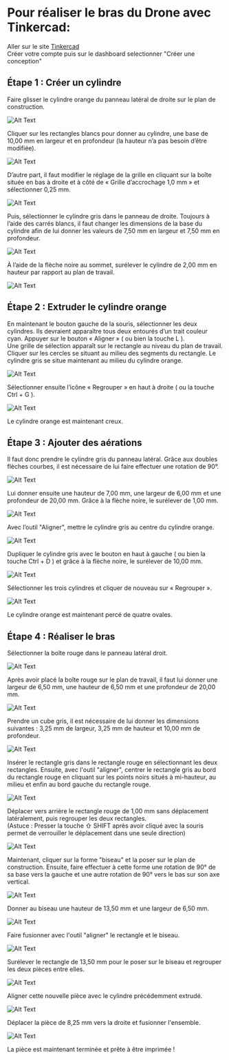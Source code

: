 # **Pour réaliser le bras du Drone avec Tinkercad:**

Aller sur le site [Tinkercad](https://www.tinkercad.com/)  
Créer votre compte puis sur le dashboard selectionner "Créer une conception"

## **Étape 1 : Créer un cylindre**

Faire glisser le cylindre orange du panneau latéral de droite sur le plan de construction.

![Alt Text](Gifs/01.gif)

Cliquer sur les rectangles blancs pour donner au cylindre, une base de 10,00 mm en largeur et en profondeur (la hauteur n’a pas besoin d’être modifiée).

![Alt Text](Gifs/02.gif)

D’autre part, il faut modifier le réglage de la grille en cliquant sur la boîte située en bas à droite et à côté de
« Grille d’accrochage 1,0 mm » et sélectionner 0,25 mm.

![Alt Text](Gifs/03-3.gif)

Puis, sélectionner le cylindre gris dans le panneau de droite.  Toujours à l’aide des carrés blancs, il faut changer les dimensions de la base du cylindre afin de lui donner les valeurs de 7,50 mm en largeur et 7,50 mm en profondeur.  

![Alt Text](Gifs/04.gif)

À l’aide de la flèche noire au sommet, surélever le cylindre de 2,00 mm en hauteur par rapport au plan de travail.  

![Alt Text](Gifs/05-2.gif)


## **Étape 2 : Extruder le cylindre orange**

En maintenant le bouton gauche de la souris, sélectionner les deux cylindres.  Ils devraient apparaître tous deux entourés d’un trait couleur cyan.  Appuyer sur le bouton « Aligner » ( ou bien la touche L ).  
Une grille de sélection apparaît sur le rectangle au niveau du plan de travail.  Cliquer sur les cercles se situant au milieu des segments du rectangle.  Le cylindre gris se situe maintenant au milieu du cylindre orange.

![Alt Text](Gifs/06.gif)

Sélectionner ensuite l’icône « Regrouper » en haut à droite ( ou la touche Ctrl + G ).

![Alt Text](Gifs/07.gif)

Le cylindre orange est maintenant creux.


## **Étape 3 : Ajouter des aérations**

Il faut donc prendre le cylindre gris du panneau latéral.
Grâce aux doubles flèches courbes, il est nécessaire de lui faire effectuer une rotation de 90°.

![Alt Text](Gifs/08.gif)

Lui donner ensuite une hauteur de 7,00 mm, une largeur de 6,00 mm et une profondeur de 20,00 mm.
Grâce à la flèche noire, le surélever de 1,00 mm.

![Alt Text](Gifs/09.gif)

Avec l’outil "Aligner", mettre le cylindre gris au centre du cylindre orange.

![Alt Text](Gifs/10.gif)

Dupliquer le cylindre gris avec le bouton en haut à gauche ( ou bien la touche Ctrl + D ) et grâce à la flèche noire, le surélever de 10,00 mm.

![Alt Text](Gifs/11.gif)

Sélectionner les trois cylindres et cliquer de nouveau sur « Regrouper ».

![Alt Text](Gifs/12.gif)

Le cylindre orange est maintenant percé de quatre ovales.


## **Étape 4 : Réaliser le bras**

Sélectionner la boîte rouge dans le panneau latéral droit.

![Alt Text](Gifs/13.gif)

Après avoir placé la boîte rouge sur le plan de travail, il faut lui donner une largeur de 6,50 mm, une hauteur de 6,50 mm et une profondeur de 20,00 mm.

![Alt Text](Gifs/14.gif)

Prendre un cube gris, il est nécessaire de lui donner les dimensions suivantes :
3,25 mm de largeur, 3,25 mm de hauteur et 10,00 mm de profondeur.

![Alt Text](Gifs/15.gif)

Insérer le rectangle gris dans le rectangle rouge en sélectionnant les deux rectangles.  Ensuite, avec l'outil "aligner", centrer le rectangle gris au bord du rectangle rouge en cliquant sur les points noirs situés à mi-hauteur, au milieu et enfin au bord gauche du rectangle rouge.

![Alt Text](Gifs/16.gif)

Déplacer vers arrière le rectangle rouge de 1,00 mm sans déplacement latéralement, puis regrouper les deux rectangles.  
(Astuce : Presser la touche ⇧ SHIFT après avoir cliqué avec la souris permet de verrouiller le déplacement dans une seule direction)

![Alt Text](Gifs/17.gif)

Maintenant, cliquer sur la forme "biseau" et la poser sur le plan de construction. Ensuite, faire effectuer à cette forme une rotation de 90° de sa base vers la gauche et une autre rotation de 90° vers le bas sur son axe vertical.

![Alt Text](Gifs/18.gif)

Donner au biseau une hauteur de 13,50 mm et une largeur de 6,50 mm.

![Alt Text](Gifs/19.gif)

Faire fusionner avec l'outil "aligner" le rectangle et le biseau.

![Alt Text](Gifs/20.gif)

Surélever le rectangle de 13,50 mm pour le poser sur le biseau et regrouper les deux pièces entre elles.

![Alt Text](Gifs/21.gif)

Aligner cette nouvelle pièce avec le cylindre précédemment extrudé.

![Alt Text](Gifs/22.gif)

 Déplacer la pièce de 8,25 mm vers la droite et fusionner l'ensemble.

![Alt Text](Gifs/23.gif)

La pièce est maintenant terminée et prête à être imprimée !
